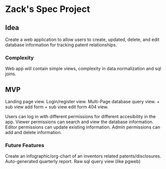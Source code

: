 # Zack's Spec Project

## Idea

Create a web application to allow users to create, updated, delete, and edit database information for tracking patent relationships. 

### Complexity

Web app will contain simple views, complexity in data normalization and sql joins.

## MVP

Landing page view.
Login/register view.
Multi-Page database query view.
    + sub view add form
    + sub view edit form
404 view.

Users can log in with different permissions for different accesibility in the app.
Viewer permissions can search and view the database information.
Editor permissions can update existing information. 
Admin permissions can add and delete information.

### Future Features

Create an infographic/org-chart of an inventors related patents/disclosures.
Auto-generated quarterly report.
Raw sql query view (like pgweb)